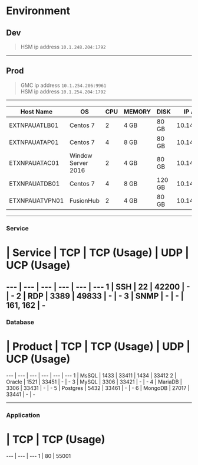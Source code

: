 # Environment
## Dev
> HSM ip address `10.1.248.204:1792`

---

## Prod
> GMC ip address `10.1.254.206:9961`  
> HSM ip address `10.1.254.204:1792`


---

Host Name | OS | CPU | MEMORY | DISK | IP Addr | EXT IP Addr
--- | --- | --- | --- | --- | --- | ---
EXTNPAUATLB01 | Centos 7 | 2 | 4 GB | 80 GB | 10.148.1.14 | 139.5.146.54
EXTNPAUATAP01 | Centos 7 | 4 | 8 GB | 80 GB | 10.148.1.16 | 139.5.146.128
ETXNPAUATAC01 | Window Server 2016 | 2 | 4 GB | 80 GB | 10.148.1.9 | 139.5.146.211
ETXNPAUATDB01 | Centos 7 | 4 | 8 GB | 120 GB | 10.148.1.17 | 103.74.254.43 
ETXNPAUATVPN01 | FusionHub | 2 | 4 GB | 80 GB | 10.148.1.5 | 103.74.255.238

---

### Service
# | Service | TCP | TCP (Usage) | UDP  | UCP (Usage)
--- | --- | --- | --- | --- | ---
1 | SSH | 22 | 42200 | - | -
2 | RDP | 3389 | 49833 | - | -
3 | SNMP | - | - | 161, 162 | -
---

### Database
# | Product | TCP | TCP (Usage) | UDP  | UCP (Usage)
--- | --- | --- | --- | --- | ---
1 | MsSQL | 1433 | 33411 | 1434 | 33412
2 | Oracle | 1521 | 33451 | - | -
3 | MySQL | 3306 | 33421 | - | -
4 | MariaDB | 3306 | 33431 | - | -
5 | Postgres | 5432 | 33461 | - | -
6 | MongoDB | 27017 | 33441 | - | -

---

### Application
# | TCP | TCP (Usage)
--- | --- | ---
1 | 80 | 55001